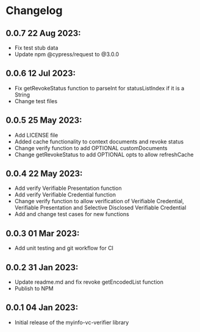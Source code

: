 # Changelog

## 0.0.7 22 Aug 2023:

- Fix test stub data
- Update npm @cypress/request to @3.0.0

## 0.0.6 12 Jul 2023:

- Fix getRevokeStatus function to parseInt for statusListIndex if it is a String
- Change test files

## 0.0.5 25 May 2023:

- Add LICENSE file
- Added cache functionality to context documents and revoke status
- Change verify function to add OPTIONAL customDocuments
- Change getRevokeStatus to add OPTIONAL opts to allow refreshCache

## 0.0.4 22 May 2023:

- Add verify Verifiable Presentation function
- Add verify Verifiable Credential function
- Change verify function to allow verification of Verifiable Credential, Verifiable Presentation and Selective Disclosed Verifiable Credential
- Add and change test cases for new functions

## 0.0.3 01 Mar 2023:

- Add unit testing and git workflow for CI

## 0.0.2 31 Jan 2023:

- Update readme.md and fix revoke getEncodedList function
- Publish to NPM

## 0.0.1 04 Jan 2023:

- Initial release of the myinfo-vc-verifier library
